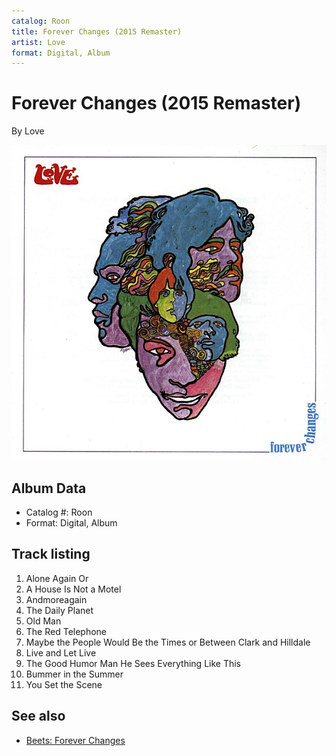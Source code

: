 ```yaml
---
catalog: Roon
title: Forever Changes (2015 Remaster)
artist: Love
format: Digital, Album
---
```


# Forever Changes (2015 Remaster)

By Love

![](../../assets/albumcovers/Love-Forever_Changes_2015_Remaster.png)

## Album Data

- Catalog #: Roon
- Format: Digital, Album


## Track listing


1. Alone Again Or
2. A House Is Not a Motel
3. Andmoreagain
4. The Daily Planet
5. Old Man
6. The Red Telephone
7. Maybe the People Would Be the Times or Between Clark and Hilldale
8. Live and Let Live
9. The Good Humor Man He Sees Everything Like This
10. Bummer in the Summer
11. You Set the Scene


## See also

- [Beets: Forever Changes](../../Beets/Love/Forever_Changes.md)
